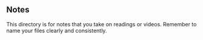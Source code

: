 ## Notes

This directory is for notes that you take on readings or videos. Remember to name your files clearly and consistently.